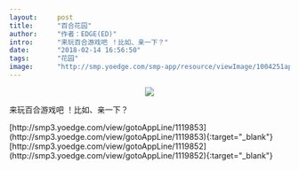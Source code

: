 ```yaml
---
layout:     post
title:      "百合花园"
author:     "作者：EDGE(ED)"
intro:      "来玩百合游戏吧 ！比如、亲一下？"
date:       "2018-02-14 16:56:50"
tags:       "花园"
image:      "http://smp.yoedge.com/smp-app/resource/viewImage/1004251appline.png"
---
```

<div style="text-align: center">
<p><img src="http://smp.yoedge.com/smp-app/resource/viewImage/1004251appline.png"/></p>
</div>
<p class="post-meta">
<span>来玩百合游戏吧 ！比如、亲一下？</span>
</p>
[http://smp3.yoedge.com/view/gotoAppLine/1119853](http://smp3.yoedge.com/view/gotoAppLine/1119853){:target="_blank"}
[http://smp3.yoedge.com/view/gotoAppLine/1119852](http://smp3.yoedge.com/view/gotoAppLine/1119852){:target="_blank"}


